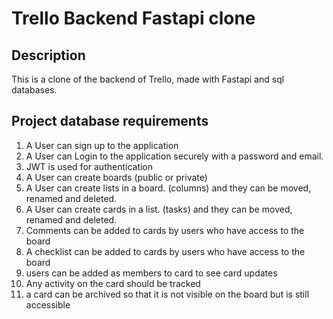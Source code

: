 # Trello Backend Fastapi clone

## Description

This is a clone of the backend of Trello, made with Fastapi and sql databases.

## Project database requirements

1. A User can sign up to the application
2. A User can Login to the application securely with a password and email.
3. JWT is used for authentication
4. A User can create boards (public or private)
5. A User can create lists in a board. (columns) and they can be moved, renamed and deleted.
6. A User can create cards in a list. (tasks) and they can be moved, renamed and deleted.
7. Comments can be added to cards by users who have access to the board
8. A checklist can be added to cards by users who have access to the board
9. users can be added as members to card to see card updates
10. Any activity on the card should be tracked
11. a card can be archived so that it is not visible on the board but is still accessible